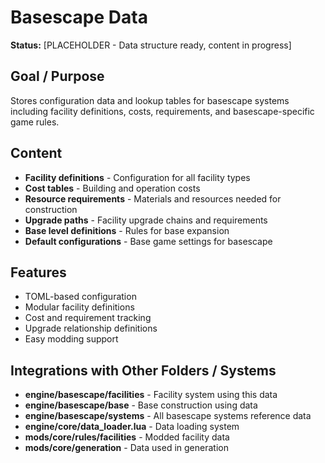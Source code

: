 # Basescape Data

**Status:** [PLACEHOLDER - Data structure ready, content in progress]

## Goal / Purpose
Stores configuration data and lookup tables for basescape systems including facility definitions, costs, requirements, and basescape-specific game rules.

## Content
- **Facility definitions** - Configuration for all facility types
- **Cost tables** - Building and operation costs
- **Resource requirements** - Materials and resources needed for construction
- **Upgrade paths** - Facility upgrade chains and requirements
- **Base level definitions** - Rules for base expansion
- **Default configurations** - Base game settings for basescape

## Features
- TOML-based configuration
- Modular facility definitions
- Cost and requirement tracking
- Upgrade relationship definitions
- Easy modding support

## Integrations with Other Folders / Systems
- **engine/basescape/facilities** - Facility system using this data
- **engine/basescape/base** - Base construction using data
- **engine/basescape/systems** - All basescape systems reference data
- **engine/core/data_loader.lua** - Data loading system
- **mods/core/rules/facilities** - Modded facility data
- **mods/core/generation** - Data used in generation
